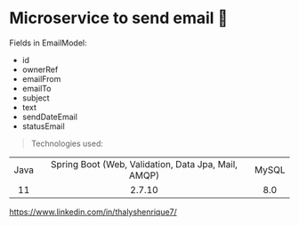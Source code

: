 <h1>Microservice to send email 📧</h1>

Fields in EmailModel:

+ id
+ ownerRef
+ emailFrom
+ emailTo
+ subject
+ text
+ sendDateEmail
+ statusEmail

> Technologies used:

<table>
<tr align="center">
<td>Java</td>
<td>Spring Boot (Web, Validation, Data Jpa, Mail, AMQP)</td>
<td>MySQL</td>
</tr>

<tr align="center">
<td>11</td>
<td>2.7.10</td>
<td>8.0</td>
</tr>
</table>

https://www.linkedin.com/in/thalyshenrique7/
